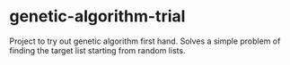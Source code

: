 # genetic-algorithm-trial
Project to try out genetic algorithm first hand. Solves a simple problem of finding the target list starting from random lists.

